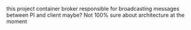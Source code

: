 this project container broker responsible for broadcasting messages between PI and client maybe?
Not 100% sure about architecture at the moment